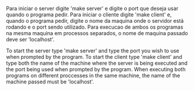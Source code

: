 Para iniciar o server digite 'make server' e digite o port que deseja usar quando o programa pedir.
Para iniciar o cliente digite 'make client' e, quando o programa pedir, digite o nome da maquina onde o servidor está rodando e o port sendo utilizado. Para execucao de ambos os programas na mesma maquina em processos separados, o nome de maquina passado deve ser 'localhost'.

To start the server type 'make server' and type the port you wish to use when prompted by the program.
To start the client type 'make client' and type both the name of the machine where the server is being executed and the port being used when prompted by the program. When executing both programs on different proccesses in the same machine, the name of the machine passed must be 'localhost'.
